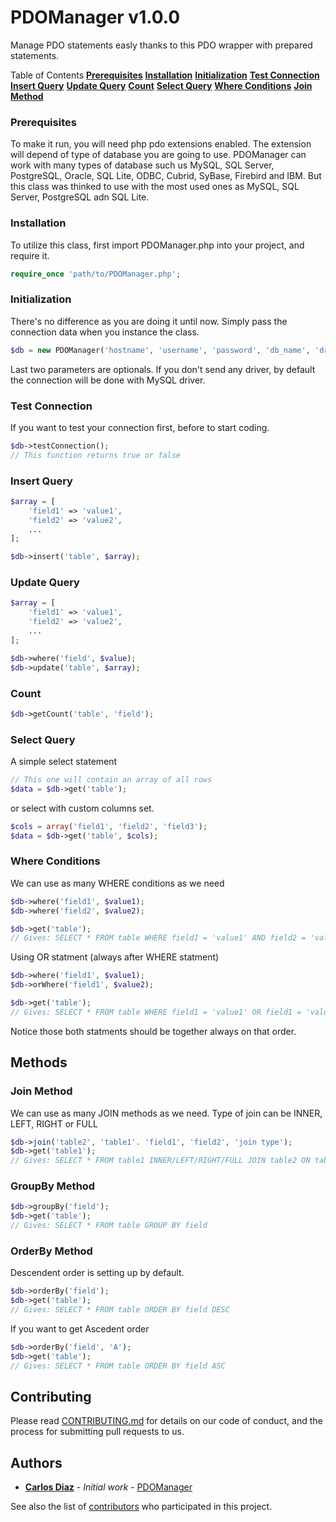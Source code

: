 # PDOManager v1.0.0
Manage PDO statements easly thanks to this PDO wrapper with prepared statements.

Table of Contents
**[Prerequisites](#prerequisites)**
**[Installation](#installation)**
**[Initialization](#initialization)**
**[Test Connection](#test-connection)** 
**[Insert Query](#insert-query)** 
**[Update Query](#update-query)**
**[Count](#count)**
**[Select Query](#select-query)**
**[Where Conditions](#where-conditions)**
**[Join Method](#join-method)**

### Prerequisites
To make it run, you will need php pdo extensions enabled. The extension will depend of type of database you are going to use. PDOManager can work with many types of database such us MySQL, SQL Server, PostgreSQL, Oracle, SQL Lite, ODBC, Cubrid, SyBase, Firebird and IBM. But this class was thinked to use with the most used ones as MySQL, SQL Server, PostgreSQL adn SQL Lite.

### Installation
To utilize this class, first import PDOManager.php into your project, and require it.

```php
require_once 'path/to/PDOManager.php';
```

### Initialization
There's no difference as you are doing it until now. Simply pass the connection data when you instance the class.

```php
$db = new PDOManager('hostname', 'username', 'password', 'db_name', 'driver', 'port');
```
Last two parameters are optionals. If you don't send any driver, by default the connection will be done with MySQL driver.

### Test Connection
If you want to test your connection first, before to start coding.

```php
$db->testConnection();
// This function returns true or false 
```

### Insert Query

```php
$array = [ 
    'field1' => 'value1', 
    'field2' => 'value2', 
    ... 
]; 

$db->insert('table', $array); 
```

### Update Query

```php
$array = [ 
    'field1' => 'value1', 
    'field2' => 'value2', 
    ... 
]; 

$db->where('field', $value); 
$db->update('table', $array);  
```
### Count
```php
$db->getCount('table', 'field');
```

### Select Query
A simple select statement

```php
// This one will contain an array of all rows
$data = $db->get('table');
```
or select with custom columns set.

```php
$cols = array('field1', 'field2', 'field3');
$data = $db->get('table', $cols);
```
### Where Conditions
We can use as many WHERE conditions as we need

```php
$db->where('field1', $value1);
$db->where('field2', $value2);

$db->get('table');
// Gives: SELECT * FROM table WHERE field1 = 'value1' AND field2 = 'value2'
```

Using OR statment (always after WHERE statment)
```php
$db->where('field1', $value1);
$db->orWhere('field1', $value2);

$db->get('table');
// Gives: SELECT * FROM table WHERE field1 = 'value1' OR field1 = 'value2'
```
Notice those both statments should be together always on that order.

## Methods

### Join Method
We can use as many JOIN methods as we need. Type of join can be INNER, LEFT, RIGHT or FULL
```php
$db->join('table2', 'table1'. 'field1', 'field2', 'join type');
$db->get('table1');
// Gives: SELECT * FROM table1 INNER/LEFT/RIGHT/FULL JOIN table2 ON table2.field2 = table1.field1
```

### GroupBy Method

```php
$db->groupBy('field');
$db->get('table');
// Gives: SELECT * FROM table GROUP BY field
```

### OrderBy Method
Descendent order is setting up by default.
```php
$db->orderBy('field');
$db->get('table');
// Gives: SELECT * FROM table ORDER BY field DESC
```

If you want to get Ascedent order
```php
$db->orderBy('field', 'A');
$db->get('table');
// Gives: SELECT * FROM table ORDER BY field ASC
```

## Contributing
Please read [CONTRIBUTING.md][contributingFile] for details on our code of conduct, and the process for submitting pull requests to us.

## Authors
* **[Carlos Diaz][mailto]** - *Initial work* - [PDOManager][guithub]

See also the list of [contributors][contributors] who participated in this project.

[contributingFile]: https://gist.github.com/PurpleBooth/b24679402957c63ec426
[mailto]: mailto:cdiazr82@hotmail.com
[guithub]: https://github.com/cdiazr/PDOManager
[contributors]: https://github.com/cdiazr/PDOManager/graphs/contributors
